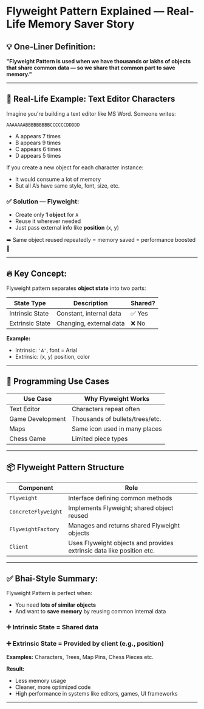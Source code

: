 # Flyweight Pattern Explained — Real-Life Memory Saver Story

## 💡 One-Liner Definition:

**"Flyweight Pattern is used when we have thousands or lakhs of objects that share common data — so we share that common part to save memory."**

---

## 🍃 Real-Life Example: Text Editor Characters

Imagine you're building a text editor like MS Word.
Someone writes:

```
AAAAAAABBBBBBBBBCCCCCCDDDDD
```

* A appears 7 times
* B appears 9 times
* C appears 6 times
* D appears 5 times

If you create a new object for each character instance:

* It would consume a lot of memory
* But all A’s have same style, font, size, etc.

### ✅ Solution — Flyweight:

* Create only **1 object** for `A`
* Reuse it wherever needed
* Just pass external info like **position** (x, y)

➡️ Same object reused repeatedly = memory saved = performance boosted 🚀

---

## 🔥 Key Concept:

Flyweight pattern separates **object state** into two parts:

| State Type      | Description             | Shared? |
| --------------- | ----------------------- | ------- |
| Intrinsic State | Constant, internal data | ✅ Yes   |
| Extrinsic State | Changing, external data | ❌ No    |

**Example:**

* Intrinsic: `'A'`, font = Arial
* Extrinsic: (x, y) position, color

---

## 🧠 Programming Use Cases

| Use Case         | Why Flyweight Works             |
| ---------------- | ------------------------------- |
| Text Editor      | Characters repeat often         |
| Game Development | Thousands of bullets/trees/etc. |
| Maps             | Same icon used in many places   |
| Chess Game       | Limited piece types             |

---

## 📦 Flyweight Pattern Structure

| Component           | Role                                                                  |
| ------------------- | --------------------------------------------------------------------- |
| `Flyweight`         | Interface defining common methods                                     |
| `ConcreteFlyweight` | Implements Flyweight; shared object reused                            |
| `FlyweightFactory`  | Manages and returns shared Flyweight objects                          |
| `Client`            | Uses Flyweight objects and provides extrinsic data like position etc. |

---

## ✅ Bhai-Style Summary:

Flyweight Pattern is perfect when:

* You need **lots of similar objects**
* And want to **save memory** by reusing common internal data

### ➕ Intrinsic State = Shared data

### ➕ Extrinsic State = Provided by client (e.g., position)

**Examples:** Characters, Trees, Map Pins, Chess Pieces etc.

**Result:**

* Less memory usage
* Cleaner, more optimized code
* High performance in systems like editors, games, UI frameworks

---